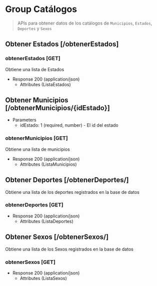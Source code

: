 # Group Catálogos
> APIs para obtener datos de los catálogos de `Municipios`, `Estados`, `Deportes` y `Sexos`



<!-- INICIO obtenerEstados/ -->

## Obtener Estados [/obtenerEstados]
### obtenerEstados [GET]
Obtiene una lista de Estados
+ Response 200 (application/json)
    + Attributes (ListaEstados)
     
<!-- FIN obtenerEstados/ -->

<!-- INICIO ObtenerMunicipios/ -->

## Obtener Municipios [/obtenerMunicipios/{idEstado}]
+ Parameters
    + idEstado: 1 (required, number) - El id del estado
### obtenerMunicipios [GET]
Obtiene una lista de municipios
+ Response 200 (application/json)
    + Attributes (ListaMunicipios)
     
<!-- FIN ObtenerMunicipios/ -->


<!-- INICIO obtenerDeportes/ -->

## Obtener Deportes [/obtenerDeportes/]
Obtiene una lista de los deportes registrados en la base de datos
### obtenerDeportes [GET]
+ Response 200 (application/json)
    + Attributes (ListaDeportes)

<!-- FIN obtenerDeportes/ -->



<!-- INICIO obtenerSexos/ -->

## Obtener Sexos [/obtenerSexos/]
Obtiene una lista de los Sexos registrados en la base de datos
### obtenerSexos [GET]
+ Response 200 (application/json)
    + Attributes (ListaSexos)

<!-- FIN obtenerSexos/ -->